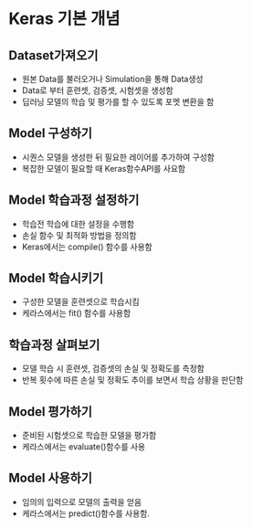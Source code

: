 # Keras 기본 개념

## Dataset가져오기

- 원본 Data를 불러오거나 Simulation을 통해 Data생성
- Data로 부터 훈련셋, 검증셋, 시험셋을 생성함
- 딥러닝 모델의 학습 및 평가를 할 수 있도록 포멧 변환을 함

## Model 구성하기

- 시퀀스 모델을 생성한 뒤 필요한 레이어를 추가하여 구성함
- 복잡한 모델이 필요할 때 Keras함수API를 사요함

## Model 학습과정 설정하기

- 학습전 학습에 대한 설정을 수행함
- 손실 함수 및 최적화 방법을 정의함
- Keras에서는 compile() 함수를 사용함

## Model 학습시키기

- 구성한 모델을 훈련셋으로 학습시킴
- 케라스에서는 fit() 함수를 사용함

## 학습과정 살펴보기

- 모델 학습 시 훈련셋, 검증셋의 손실 및 정확도를 측정함
- 반복 횟수에 따른 손실 및 정확도 추이를 보면서 학습 상황을 판단함

## Model 평가하기

- 준비된 시험셋으로 학습한 모델을 평가함
- 케라스에서는 evaluate()함수를 사용

## Model 사용하기

- 임의의 입력으로 모델의 출력을 얻음
- 케라스에서는 predict()함수를 사용함.